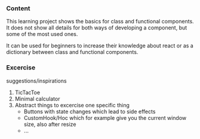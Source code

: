 ### Content

This learning project shows the basics for class and functional components.
It does not show all details for both ways of developing a component, but some of the most used ones.

It can be used for beginners to increase their knowledge about react or as a dictionary between class and functional components.


### Excercise 

suggestions/inspirations

1. TicTacToe
2. Minimal calculator
3. Abstract things to excercise one specific thing
    - Buttons with state changes which lead to side effects
    - CustomHook/Hoc which for example give you the current window size, also after resize
    - ...

